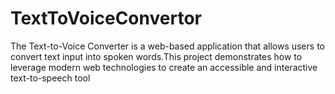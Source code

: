 # TextToVoiceConvertor
The Text-to-Voice Converter is a web-based application that allows users to convert text input into spoken words.This project demonstrates how to leverage modern web technologies to create an accessible and interactive text-to-speech tool
